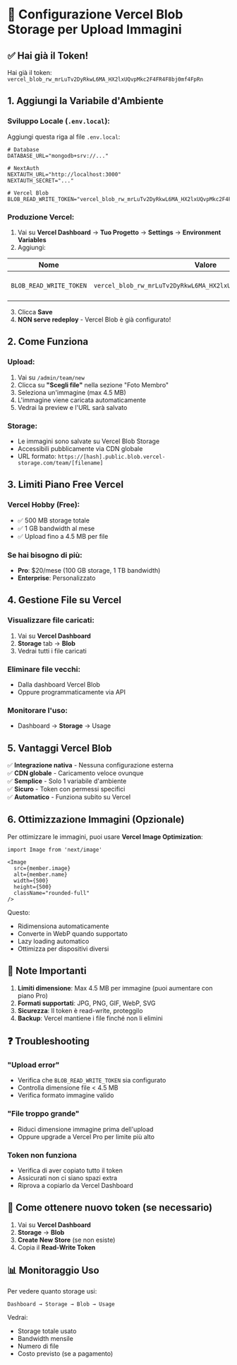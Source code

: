 # 📸 Configurazione Vercel Blob Storage per Upload Immagini

## ✅ Hai già il Token!

Hai già il token: `vercel_blob_rw_mrLuTv2DyRkwL6MA_HX2lxUQvpMkc2F4FR4F8bj0mf4FpRn`

## 1. Aggiungi la Variabile d'Ambiente

### **Sviluppo Locale** (`.env.local`):

Aggiungi questa riga al file `.env.local`:

```env
# Database
DATABASE_URL="mongodb+srv://..."

# NextAuth  
NEXTAUTH_URL="http://localhost:3000"
NEXTAUTH_SECRET="..."

# Vercel Blob
BLOB_READ_WRITE_TOKEN="vercel_blob_rw_mrLuTv2DyRkwL6MA_HX2lxUQvpMkc2F4FR4F8bj0mf4FpRn"
```

### **Produzione Vercel**:

1. Vai su **Vercel Dashboard** → **Tuo Progetto** → **Settings** → **Environment Variables**
2. Aggiungi:

| Nome | Valore | Ambiente |
|------|--------|----------|
| `BLOB_READ_WRITE_TOKEN` | `vercel_blob_rw_mrLuTv2DyRkwL6MA_HX2lxUQvpMkc2F4FR4F8bj0mf4FpRn` | Production, Preview, Development |

3. Clicca **Save**
4. **NON serve redeploy** - Vercel Blob è già configurato!

## 2. Come Funziona

### Upload:
1. Vai su `/admin/team/new`
2. Clicca su **"Scegli file"** nella sezione "Foto Membro"
3. Seleziona un'immagine (max 4.5 MB)
4. L'immagine viene caricata automaticamente
5. Vedrai la preview e l'URL sarà salvato

### Storage:
- Le immagini sono salvate su Vercel Blob Storage
- Accessibili pubblicamente via CDN globale
- URL formato: `https://[hash].public.blob.vercel-storage.com/team/[filename]`

## 3. Limiti Piano Free Vercel

### Vercel Hobby (Free):
- ✅ 500 MB storage totale
- ✅ 1 GB bandwidth al mese
- ✅ Upload fino a 4.5 MB per file

### Se hai bisogno di più:
- **Pro**: $20/mese (100 GB storage, 1 TB bandwidth)
- **Enterprise**: Personalizzato

## 4. Gestione File su Vercel

### Visualizzare file caricati:
1. Vai su **Vercel Dashboard**
2. **Storage** tab → **Blob**
3. Vedrai tutti i file caricati

### Eliminare file vecchi:
- Dalla dashboard Vercel Blob
- Oppure programmaticamente via API

### Monitorare l'uso:
- Dashboard → **Storage** → Usage

## 5. Vantaggi Vercel Blob

✅ **Integrazione nativa** - Nessuna configurazione esterna  
✅ **CDN globale** - Caricamento veloce ovunque  
✅ **Semplice** - Solo 1 variabile d'ambiente  
✅ **Sicuro** - Token con permessi specifici  
✅ **Automatico** - Funziona subito su Vercel  

## 6. Ottimizzazione Immagini (Opzionale)

Per ottimizzare le immagini, puoi usare **Vercel Image Optimization**:

```tsx
import Image from 'next/image'

<Image
  src={member.image}
  alt={member.name}
  width={500}
  height={500}
  className="rounded-full"
/>
```

Questo:
- Ridimensiona automaticamente
- Converte in WebP quando supportato
- Lazy loading automatico
- Ottimizza per dispositivi diversi

## 📝 Note Importanti

1. **Limiti dimensione**: Max 4.5 MB per immagine (puoi aumentare con piano Pro)
2. **Formati supportati**: JPG, PNG, GIF, WebP, SVG
3. **Sicurezza**: Il token è read-write, proteggilo
4. **Backup**: Vercel mantiene i file finché non li elimini

## ❓ Troubleshooting

### "Upload error"
- Verifica che `BLOB_READ_WRITE_TOKEN` sia configurato
- Controlla dimensione file < 4.5 MB
- Verifica formato immagine valido

### "File troppo grande"
- Riduci dimensione immagine prima dell'upload
- Oppure upgrade a Vercel Pro per limite più alto

### Token non funziona
- Verifica di aver copiato tutto il token
- Assicurati non ci siano spazi extra
- Riprova a copiarlo da Vercel Dashboard

## 🔄 Come ottenere nuovo token (se necessario)

1. Vai su **Vercel Dashboard**
2. **Storage** → **Blob**  
3. **Create New Store** (se non esiste)
4. Copia il **Read-Write Token**

## 📊 Monitoraggio Uso

Per vedere quanto storage usi:
```
Dashboard → Storage → Blob → Usage
```

Vedrai:
- Storage totale usato
- Bandwidth mensile
- Numero di file
- Costo previsto (se a pagamento)

